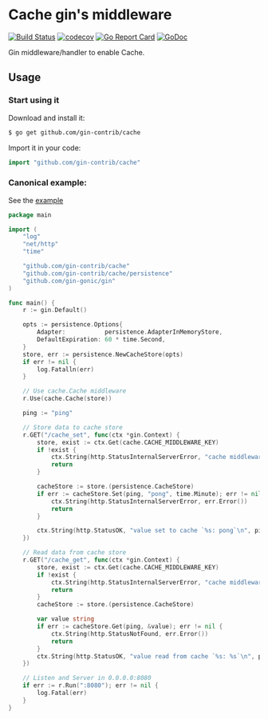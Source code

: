 # Cache gin's middleware

[![Build Status](https://travis-ci.org/gin-contrib/cache.svg)](https://travis-ci.org/gin-contrib/cache)
[![codecov](https://codecov.io/gh/gin-contrib/cache/branch/master/graph/badge.svg)](https://codecov.io/gh/gin-contrib/cache)
[![Go Report Card](https://goreportcard.com/badge/github.com/gin-contrib/cache)](https://goreportcard.com/report/github.com/gin-contrib/cache)
[![GoDoc](https://godoc.org/github.com/gin-contrib/cache?status.svg)](https://godoc.org/github.com/gin-contrib/cache)

Gin middleware/handler to enable Cache.

## Usage

### Start using it

Download and install it:

```sh
$ go get github.com/gin-contrib/cache
```

Import it in your code:

```go
import "github.com/gin-contrib/cache"
```

### Canonical example:

See the [example](example/example.go)

```go
package main

import (
	"log"
	"net/http"
	"time"

	"github.com/gin-contrib/cache"
	"github.com/gin-contrib/cache/persistence"
	"github.com/gin-gonic/gin"
)

func main() {
	r := gin.Default()

	opts := persistence.Options{
		Adapter:           persistence.AdapterInMemoryStore,
		DefaultExpiration: 60 * time.Second,
	}
	store, err := persistence.NewCacheStore(opts)
	if err != nil {
		log.Fatalln(err)
	}

	// Use cache.Cache middleware
	r.Use(cache.Cache(store))

	ping := "ping"

	// Store data to cache store
	r.GET("/cache_set", func(ctx *gin.Context) {
		store, exist := ctx.Get(cache.CACHE_MIDDLEWARE_KEY)
		if !exist {
			ctx.String(http.StatusInternalServerError, "cache middleware not found")
			return
		}

		cacheStore := store.(persistence.CacheStore)
		if err := cacheStore.Set(ping, "pong", time.Minute); err != nil {
			ctx.String(http.StatusInternalServerError, err.Error())
			return
		}

		ctx.String(http.StatusOK, "value set to cache `%s: pong`\n", ping)
	})

	// Read data from cache store
	r.GET("/cache_get", func(ctx *gin.Context) {
		store, exist := ctx.Get(cache.CACHE_MIDDLEWARE_KEY)
		if !exist {
			ctx.String(http.StatusInternalServerError, "cache middleware not found")
			return
		}
		cacheStore := store.(persistence.CacheStore)

		var value string
		if err := cacheStore.Get(ping, &value); err != nil {
			ctx.String(http.StatusNotFound, err.Error())
			return
		}
		ctx.String(http.StatusOK, "value read from cache `%s: %s`\n", ping, value)
	})

	// Listen and Server in 0.0.0.0:8080
	if err := r.Run(":8080"); err != nil {
		log.Fatal(err)
	}
}
```
